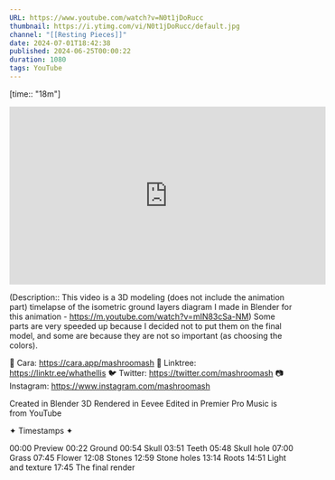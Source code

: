 ```yaml
---
URL: https://www.youtube.com/watch?v=N0t1jDoRucc
thumbnail: https://i.ytimg.com/vi/N0t1jDoRucc/default.jpg
channel: "[[Resting Pieces]]"
date: 2024-07-01T18:42:38
published: 2024-06-25T00:00:22
duration: 1080
tags: YouTube
---
```

[time:: "18m"]

<iframe width="560" height="315" src="https://www.youtube-nocookie.com/embed/N0t1jDoRucc" title="YouTube video player" frameborder="0" allow="accelerometer; autoplay; clipboard-write; encrypted-media; gyroscope; picture-in-picture" allowfullscreen></iframe>

(Description:: This video is a 3D modeling (does not include the animation part) timelapse of the isometric ground layers diagram I made in Blender for this animation -  https://m.youtube.com/watch?v=mIN83cSa-NM)
Some parts are very speeded up because I decided not to put them on the final model, and some are because they are not so important (as choosing the colors).

💖 Cara: https://cara.app/mashroomash
🌱 Linktree: https://linktr.ee/whathellis
🐦 Twitter: https://twitter.com/mashroomash
📷 Instagram: https://www.instagram.com/mashroomash

Created in Blender 3D
Rendered in Eevee
Edited in Premier Pro
Music is from YouTube 

✦ Timestamps ✦

00:00 Preview
00:22 Ground 
00:54 Skull
03:51 Teeth
05:48 Skull hole
07:00 Grass
07:45 Flower
12:08 Stones
12:59 Stone holes
13:14 Roots
14:51 Light and texture
17:45 The final render